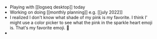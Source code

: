 - Playing with [[logseq desktop]] today
- Working on doing [[monthly planning]] e.g. [[july 2022]]
- I realized I don't know what shade of my pink is my favorite. I think I' might use a color picker to see what the pink in the sparkle heart emoji is. That's my favorite emoji. 💖
-